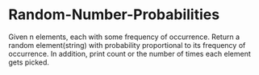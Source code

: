 # Random-Number-Probabilities
Given n elements, each with some frequency of occurrence. Return a random element(string) with probability proportional to its frequency of occurrence. In addition, print count or the number of times each element gets picked.
